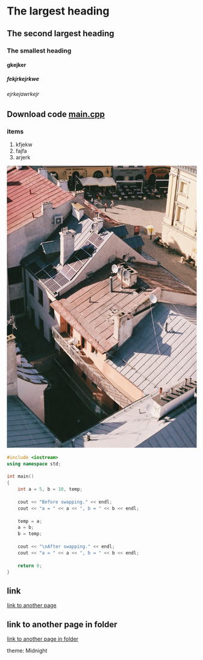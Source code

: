 # The largest heading

## The second largest heading

### The smallest heading

#### gkejker

##### fekjrkejrkwe

###### ejrkejawrkejr

## Download code <a href="[main.cpp](https://tejasness.github.io/DSA-Supreme-Docs-by-Tejas-Chaudhari/main.cpp)" target="_blank">main.cpp</a>

### items

1. kfjekw
2. fajfa
3. arjerk

![drone shot](pexels-anna-holodna-12528815.jpg)

```cpp
#include <iostream>
using namespace std;

int main()
{
    int a = 5, b = 10, temp;

    cout << "Before swapping." << endl;
    cout << "a = " << a << ", b = " << b << endl;

    temp = a;
    a = b;
    b = temp;

    cout << "\nAfter swapping." << endl;
    cout << "a = " << a << ", b = " << b << endl;

    return 0;
}
```

## link

[link to another page](another.md)

## link to another page in folder

[link to another page in folder](set/test.md)

theme: Midnight
